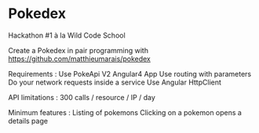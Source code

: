 # Pokedex
Hackathon #1 à la Wild Code School 

Create a Pokedex in pair programming with https://github.com/matthieumarais/pokedex

Requirements :
Use PokeApi V2
Angular4 App
Use routing with parameters
Do your network requests inside a service
Use Angular HttpClient

API limitations :
300 calls / resource / IP / day

Minimum features :
Listing of pokemons
Clicking on a pokemon opens a details page


